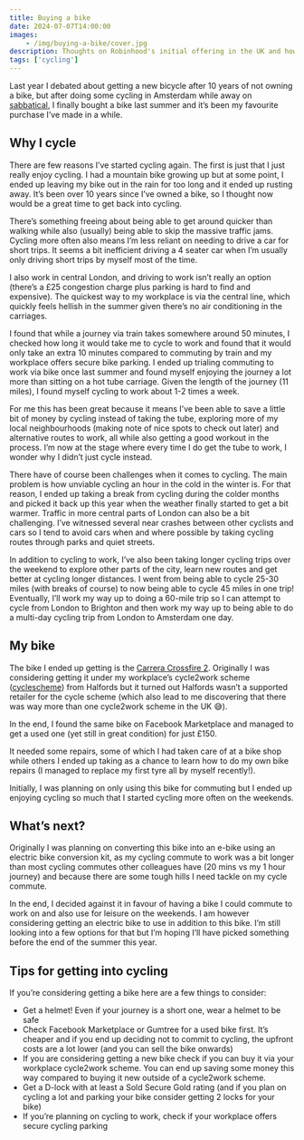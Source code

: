 ```yaml
---
title: Buying a bike
date: 2024-07-07T14:00:00
images: 
    - /img/buying-a-bike/cover.jpg
description: Thoughts on Robinhood's initial offering in the UK and how it compares to other available investment platforms
tags: ['cycling']
---
```


Last year I debated about getting a new bicycle after 10 years of not owning a bike, but after doing some cycling in Amsterdam while away on [sabbatical](https://akashgoswami.com/articles/sabbatical-leave-part-1/), I finally bought a bike last summer and it’s been my favourite purchase I’ve made in a while.

## Why I cycle

There are few reasons I’ve started cycling again. The first is just that I just really enjoy cycling. I had a mountain bike growing up but at some point, I ended up leaving my bike out in the rain for too long and it ended up rusting away. It’s been over 10 years since I’ve owned a bike, so I thought now would be a great time to get back into cycling.

There’s something freeing about being able to get around quicker than walking while also (usually) being able to skip the massive traffic jams. Cycling more often also means I’m less reliant on needing to drive a car for short trips. It seems a bit inefficient driving a 4 seater car when I’m usually only driving short trips by myself most of the time.

I also work in central London, and driving to work isn’t really an option (there’s a £25 congestion charge plus parking is hard to find and expensive). The quickest way to my workplace is via the central line, which quickly feels hellish in the summer given there’s no air conditioning in the carriages. 

I found that while a journey via train takes somewhere around 50 minutes, I checked how long it would take me to cycle to work and found that it would only take an extra 10 minutes compared to commuting by train and my workplace offers secure bike parking. I ended up trialing commuting to work via bike once last summer and found myself enjoying the journey a lot more than sitting on a hot tube carriage. Given the length of the journey (11 miles), I found myself cycling to work about 1-2 times a week.

For me this has been great because it means I’ve been able to save a little bit of money by cycling instead of taking the tube, exploring more of my local neighbourhoods (making note of nice spots to check out later) and alternative routes to work, all while also getting a good workout in the process. I’m now at the stage where every time I do get the tube to work, I wonder why I didn’t just cycle instead.

There have of course been challenges when it comes to cycling. The main problem is how unviable cycling an hour in the cold in the winter is. For that reason, I ended up taking a break from cycling during the colder months and picked it back up this year when the weather finally started to get a bit warmer. Traffic in more central parts of London can also be a bit challenging. I’ve witnessed several near crashes between other cyclists and cars so I tend to avoid cars when and where possible by taking cycling routes through parks and quiet streets.

In addition to cycling to work, I’ve also been taking longer cycling trips over the weekend to explore other parts of the city, learn new routes and get better at cycling longer distances. I went from being able to cycle 25-30 miles (with breaks of course) to now being able to cycle 45 miles in one trip! Eventually, I’ll work my way up to doing a 60-mile trip so I can attempt to cycle from London to Brighton and then work my way up to being able to do a multi-day cycling trip from London to Amsterdam one day.

## My bike

The bike I ended up getting is the [Carrera Crossfire 2](https://www.halfords.com/bikes/hybrid-bikes/carrera-crossfire-2-mens-hybrid-bike-2020---black---s-m-l-frames-345886.html). Originally I was considering getting it under my workplace’s cycle2work scheme ([cyclescheme](https://www.cyclescheme.co.uk/)) from Halfords but it turned out Halfords wasn’t a supported retailer for the cycle scheme (which also lead to me discovering that there was way more than one cycle2work scheme in the UK 😅).

In the end, I found the same bike on Facebook Marketplace and managed to get a used one (yet still in great condition) for just £150.

It needed some repairs, some of which I had taken care of at a bike shop while others I ended up taking as a chance to learn how to do my own bike repairs (I managed to replace my first tyre all by myself recently!).

Initially, I was planning on only using this bike for commuting but I ended up enjoying cycling so much that I started cycling more often on the weekends. 

## What’s next?

Originally I was planning on converting this bike into an e-bike using an electric bike conversion kit, as my cycling commute to work was a bit longer than most cycling commutes other colleagues have (20 mins vs my 1 hour journey) and because there are some tough hills I need tackle on my cycle commute. 

In the end, I decided against it in favour of having a bike I could commute to work on and also use for leisure on the weekends. I am however considering getting an electric bike to use in addition to this bike. I’m still looking into a few options for that but I’m hoping I’ll have picked something before the end of the summer this year. 

## Tips for getting into cycling

If you’re considering getting a bike here are a few things to consider:
* Get a helmet! Even if your journey is a short one, wear a helmet to be safe 
* Check Facebook Marketplace or Gumtree for a used bike first. It’s cheaper and if you end up deciding not to commit to cycling, the upfront costs are a lot lower (and you can sell the bike onwards)
* If you are considering getting a new bike check if you can buy it via your workplace cycle2work scheme. You can end up saving some money this way compared to buying it new outside of a cycle2work scheme.
* Get a D-lock with at least a Sold Secure Gold rating (and if you plan on cycling a lot and parking your bike consider getting 2 locks for your bike)
* If you’re planning on cycling to work, check if your workplace offers secure cycling parking